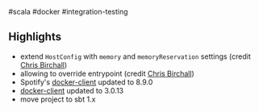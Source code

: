 #scala #docker #integration-testing

## Highlights

* extend `HostConfig` with `memory` and `memoryReservation` settings (credit [Chris Birchall](https://github.com/cb372))
* allowing to override entrypoint (credit [Chris Birchall](https://github.com/cb372))
* Spotify's [docker-client](https://github.com/spotify/docker-client) updated to 8.9.0
* [docker-client](https://github.com/docker-java/docker-java) updated to 3.0.13
* move project to sbt 1.x

